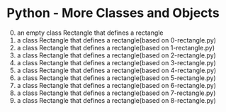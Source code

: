 # Python - More Classes and Objects

0. an empty class Rectangle that defines a rectangle
1. a class Rectangle that defines a rectangle(based on 0-rectangle.py)
2. a class Rectangle that defines a rectangle(based on 1-rectangle.py)
3. a class Rectangle that defines a rectangle(based on 2-rectangle.py)
4. a class Rectangle that defines a rectangle(based on 3-rectangle.py)
5. a class Rectangle that defines a rectangle(based on 4-rectangle.py)
6. a class Rectangle that defines a rectangle(based on 5-rectangle.py)
7. a class Rectangle that defines a rectangle(based on 6-rectangle.py)
8. a class Rectangle that defines a rectangle(based on 7-rectangle.py)
9. a class Rectangle that defines a rectangle(based on 8-rectangle.py)
